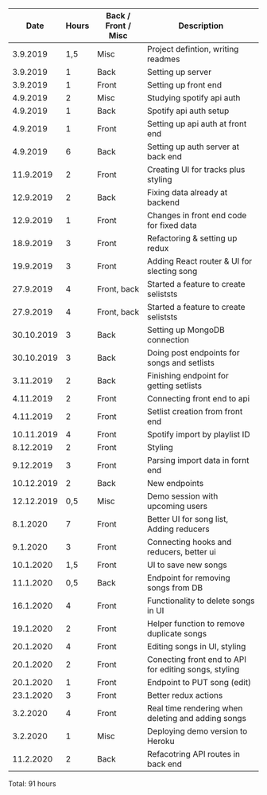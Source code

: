 | Date       | Hours | Back / Front / Misc | Description                                           |
| ---------- | ----- | ------------------- | ----------------------------------------------------- |
| 3.9.2019   | 1,5   | Misc                | Project defintion, writing readmes                    |
| 3.9.2019   | 1     | Back                | Setting up server                                     |
| 3.9.2019   | 1     | Front               | Setting up front end                                  |
| 4.9.2019   | 2     | Misc                | Studying spotify api auth                             |
| 4.9.2019   | 1     | Back                | Spotify api auth setup                                |
| 4.9.2019   | 1     | Front               | Setting up api auth at front end                      |
| 4.9.2019   | 6     | Back                | Setting up auth server at back end                    |
| 11.9.2019  | 2     | Front               | Creating UI for tracks plus styling                   |
| 12.9.2019  | 2     | Back                | Fixing data already at backend                        |
| 12.9.2019  | 1     | Front               | Changes in front end code for fixed data              |
| 18.9.2019  | 3     | Front               | Refactoring & setting up redux                        |
| 19.9.2019  | 3     | Front               | Adding React router & UI for slecting song            |
| 27.9.2019  | 4     | Front, back         | Started a feature to create seliststs                 |
| 27.9.2019  | 4     | Front, back         | Started a feature to create seliststs                 |
| 30.10.2019 | 3     | Back                | Setting up MongoDB connection                         |
| 30.10.2019 | 3     | Back                | Doing post endpoints for songs and setlists           |
| 3.11.2019  | 2     | Back                | Finishing endpoint for getting setlists               |
| 4.11.2019  | 2     | Front               | Connecting front end to api                           |
| 4.11.2019  | 2     | Front               | Setlist creation from front end                       |
| 10.11.2019 | 4     | Front               | Spotify import by playlist ID                         |
| 8.12.2019  | 2     | Front               | Styling                                               |
| 9.12.2019  | 3     | Front               | Parsing import data in fornt end                      |
| 10.12.2019 | 2     | Back                | New endpoints                                         |
| 12.12.2019 | 0,5   | Misc                | Demo session with upcoming users                      |
| 8.1.2020   | 7     | Front               | Better UI for song list, Adding reducers              |
| 9.1.2020   | 3     | Front               | Connecting hooks and reducers, better ui              |
| 10.1.2020  | 1,5   | Front               | UI to save new songs                                  |
| 11.1.2020  | 0,5   | Back                | Endpoint for removing songs from DB                   |
| 16.1.2020  | 4     | Front               | Functionality to delete songs in UI                   |
| 19.1.2020  | 2     | Front               | Helper function to remove duplicate songs             |
| 20.1.2020  | 4     | Front               | Editing songs in UI, styling                          |
| 20.1.2020  | 2     | Front               | Conecting front end to API for editing songs, styling |
| 20.1.2020  | 1     | Front               | Endpoint to PUT song (edit)                           |
| 23.1.2020  | 3     | Front               | Better redux actions                                  |
| 3.2.2020   | 4     | Front               | Real time rendering when deleting and adding songs    |
| 3.2.2020   | 1     | Misc                | Deploying demo version to Heroku                      |
| 11.2.2020  | 2     | Back                | Refacotring API routes in back end                    |

Total: 91 hours
